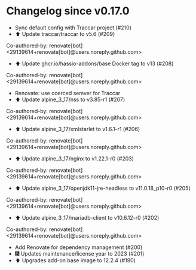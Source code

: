 # Changelog since v0.17.0
- Sync default config with Traccar project (#210) 
- ⬆️ Update traccar/traccar to v5.6 (#209)

Co-authored-by: renovate[bot] <29139614+renovate[bot]@users.noreply.github.com> 
- ⬆️ Update ghcr.io/hassio-addons/base Docker tag to v13 (#208)

Co-authored-by: renovate[bot] <29139614+renovate[bot]@users.noreply.github.com> 
- Renovate: use coerced semver for Traccar 
- ⬆️ Update alpine_3_17/nss to v3.85-r1 (#207)

Co-authored-by: renovate[bot] <29139614+renovate[bot]@users.noreply.github.com> 
- ⬆️ Update alpine_3_17/xmlstarlet to v1.6.1-r1 (#206)

Co-authored-by: renovate[bot] <29139614+renovate[bot]@users.noreply.github.com> 
- ⬆️ Update alpine_3_17/nginx to v1.22.1-r0 (#203)

Co-authored-by: renovate[bot] <29139614+renovate[bot]@users.noreply.github.com> 
- ⬆️ Update alpine_3_17/openjdk11-jre-headless to v11.0.18_p10-r0 (#205)

Co-authored-by: renovate[bot] <29139614+renovate[bot]@users.noreply.github.com> 
- ⬆️ Update alpine_3_17/mariadb-client to v10.6.12-r0 (#202)

Co-authored-by: renovate[bot] <29139614+renovate[bot]@users.noreply.github.com> 
- Add Renovate for dependency management (#200) 
- 🎆 Updates maintenance/license year to 2023 (#201) 
- ⬆️ Upgrades add-on base image to 12.2.4 (#190) 
